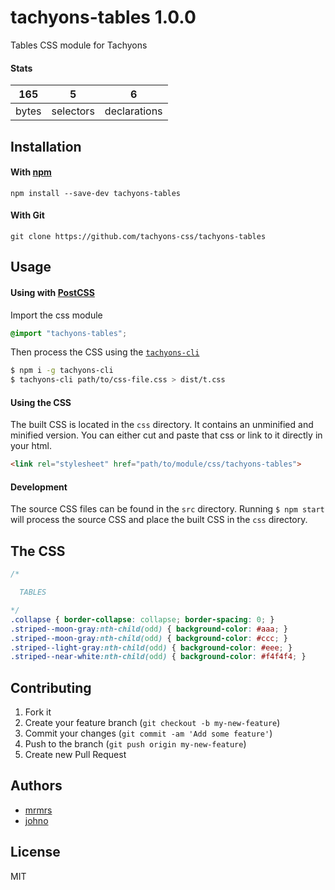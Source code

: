 # tachyons-tables 1.0.0

Tables CSS module for Tachyons

#### Stats

165 | 5 | 6
---|---|---
bytes | selectors | declarations

## Installation

#### With [npm](https://npmjs.com)

```
npm install --save-dev tachyons-tables
```

#### With Git

```
git clone https://github.com/tachyons-css/tachyons-tables
```

## Usage

#### Using with [PostCSS](https://github.com/postcss/postcss)

Import the css module

```css
@import "tachyons-tables";
```

Then process the CSS using the [`tachyons-cli`](https://github.com/tachyons-css/tachyons-cli)

```sh
$ npm i -g tachyons-cli
$ tachyons-cli path/to/css-file.css > dist/t.css
```

#### Using the CSS

The built CSS is located in the `css` directory. It contains an unminified and minified version.
You can either cut and paste that css or link to it directly in your html.

```html
<link rel="stylesheet" href="path/to/module/css/tachyons-tables">
```

#### Development

The source CSS files can be found in the `src` directory.
Running `$ npm start` will process the source CSS and place the built CSS in the `css` directory.

## The CSS

```css
/*

  TABLES

*/
.collapse { border-collapse: collapse; border-spacing: 0; }
.striped--moon-gray:nth-child(odd) { background-color: #aaa; }
.striped--moon-gray:nth-child(odd) { background-color: #ccc; }
.striped--light-gray:nth-child(odd) { background-color: #eee; }
.striped--near-white:nth-child(odd) { background-color: #f4f4f4; }
```

## Contributing

1. Fork it
2. Create your feature branch (`git checkout -b my-new-feature`)
3. Commit your changes (`git commit -am 'Add some feature'`)
4. Push to the branch (`git push origin my-new-feature`)
5. Create new Pull Request

## Authors

* [mrmrs](http://mrmrs.io)
* [johno](http://johnotander.com)

## License

MIT

